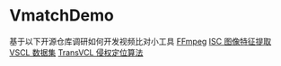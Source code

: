 # VmatchDemo

基于以下开源仓库调研如何开发视频比对小工具
[FFmpeg](https://github.com/FFmpeg/FFmpeg)
[ISC 图像特征提取](https://github.com/lyakaap/ISC21-Descriptor-Track-1st)
[VSCL 数据集](https://github.com/ant-research/VCSL?tab=readme-ov-file)
[TransVCL 侵权定位算法](https://github.com/transvcl/TransVCL)